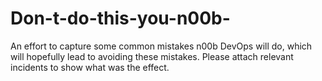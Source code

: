 # Don-t-do-this-you-n00b-
An effort to capture some common mistakes n00b DevOps will do, which will hopefully lead to avoiding these mistakes. Please attach relevant incidents to show what was the effect.
